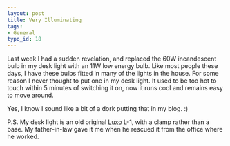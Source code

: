 ```yaml
---
layout: post
title: Very Illuminating
tags:
- General
typo_id: 18
---
```

Last week I had a sudden revelation, and replaced the 60W incandescent bulb in my desk light with an 11W low energy bulb.
Like most people these days, I have these bulbs fitted in many of the lights in the house.  For some reason I never thought to put one in my desk light.  It used to be too hot to touch within 5 minutes of switching it on, now it runs cool and remains easy to move around.

Yes, I know I sound like a bit of a dork putting that in my blog. :)

P.S. My desk light is an old original <a href="http://www.luxous.com/">Luxo</a> L-1, with a clamp rather than a base.  My father-in-law gave it me when he rescued it from the office where he worked.
